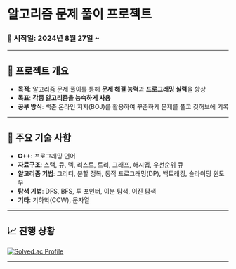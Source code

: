 # 알고리즘 문제 풀이 프로젝트

### 📅 시작일: 2024년 8월 27일 ~

---

## 📌 프로젝트 개요
- **목적**: 알고리즘 문제 풀이를 통해 **문제 해결 능력**과 **프로그래밍 실력**을 향상
- **목표**: **각종 알고리즘을 능숙하게 사용**
- **공부 방식**: 백준 온라인 저지(BOJ)를 활용하여 꾸준하게 문제를 풀고 깃허브에 기록

---

## 🔑 주요 기술 사항
- **C++**: 프로그래밍 언어
- **자료구조**: 스택, 큐, 덱, 리스트, 트리, 그래프, 해시맵, 우선순위 큐
- **알고리즘 기법**: 그리디, 분할 정복, 동적 프로그래밍(DP), 백트래킹, 슬라이딩 윈도우
- **탐색 기법**: DFS, BFS, 투 포인터, 이분 탐색, 이진 탐색
- **기타**: 기하학(CCW), 문자열

---

## 📈 진행 상황
[![Solved.ac Profile](http://mazassumnida.wtf/api/v2/generate_badge?boj=fridayfreebie)](https://solved.ac/fridayfreebie/)

---
